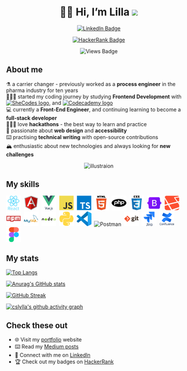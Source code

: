 <h1 align="center">💁‍♀️ Hi, I’m Lilla  <img src="https://raw.githubusercontent.com/aemmadi/aemmadi/master/wave.gif" width="35"/></h1>

<p align="center"><a href="https://www.linkedin.com/in/lilla-csanaky-a850a617/" title="Go to Lilla's LinkedIn profile">
  <img src="https://img.shields.io/badge/LinkedIn-blue?style=for-the-badge&logo=linkedin&logoColor=white" alt="LinkedIn Badge">
</a></p>
<p align=center><a href="https://www.hackerrank.com/cslylla" title="Go to Lilla's HackerRank profile">
<img src="https://img.shields.io/badge/-Hackerrank-2EC866?style=for-the-badge&logo=HackerRank&logoColor=white" alt="HackerRank Badge"/>
</a></p>
<p align="center"><img src="https://komarev.com/ghpvc/?username=cslylla&style=flat-square&color=yellow" alt="Views Badge" width="120"/></p>

## About me
⚗️ a carrier changer - previously worked as a <b>process engineer</b> in the pharma industry for ten years<br/>
👩🏻‍🎓 started my coding journey by studying <b>Frontend Development</b> with <a href="https://www.shecodes.io/"><img src="https://www.shecodes.io/assets/branding/logo-shecodes-f9fa0540d113c086f61eb6e89466c0cbd24a42163b6a96d4b01da078803f53ee.png" alt="SheCodes logo" width="100px" height="auto" /></a>, and <a href="https://www.codecademy.com/"><img src="https://upload.wikimedia.org/wikipedia/commons/thumb/6/6c/Codecademy.svg/1280px-Codecademy.svg.png" alt="Codecademy logo" width="100px" height="auto" /></a><br/>
💻 currently a <b>Front-End Engineer</b>, and continuing learning to become a <b>full-stack developer</b><br/>
👩🏻‍💻 love <b>hackathons</b> -  the best way to learn and practice<br/>
🎨 passionate about <b>web design</b> and <b>accessibility</b><br/>
⌨️ practising <b>technical writing</b> with open-source contributions<br/>
🏔️ enthusiastic about new technologies and always looking for <b>new challenges</b><br/>

<p align="center"><img src="https://res.cloudinary.com/practicaldev/image/fetch/s--2bZIjPGC--/c_limit%2Cf_auto%2Cfl_progressive%2Cq_66%2Cw_880/https://dev-to-uploads.s3.amazonaws.com/i/d4tvukbt5mra37cvwklk.gif" alt="illustraion" width="400" height="auto"  /></p>

## My skills

<img src="https://github.com/devicons/devicon/blob/master/icons/react/react-original-wordmark.svg" title="React" alt="React" width="40" height="40"/>&nbsp;
<img src="https://github.com/devicons/devicon/blob/master/icons/angularjs/angularjs-original.svg" title="Angularjs" alt="Angularjs" width="40" height="40"/>&nbsp;
<img src="https://github.com/devicons/devicon/blob/master/icons/vuejs/vuejs-original-wordmark.svg" title="Vuejs" alt="Vuejs" width="40" height="40"/>&nbsp;
<img src="https://github.com/devicons/devicon/blob/master/icons/javascript/javascript-original.svg" title="JavaScript" alt="JavaScript" width="40" height="40"/>&nbsp;
<img src="https://github.com/devicons/devicon/blob/master/icons/typescript/typescript-original.svg" title="TypeScript" alt="TypeScript" width="40" height="40"/>&nbsp;
<img src="https://github.com/devicons/devicon/blob/master/icons/html5/html5-original-wordmark.svg" title="HTML5" alt="HTML" width="40" height="40"/>&nbsp;
<img src="https://github.com/devicons/devicon/blob/master/icons/php/php-plain.svg" title="PHP" alt="PHP" width="40" height="40"/>&nbsp;
<img src="https://github.com/devicons/devicon/blob/master/icons/css3/css3-original-wordmark.svg"  title="CSS3" alt="CSS" width="40" height="40"/>&nbsp;
<img src="https://github.com/devicons/devicon/blob/master/icons/bootstrap/bootstrap-original.svg"  title="Bootstrap" alt="bootstrap" width="40" height="40"/>&nbsp;
<img src="https://github.com/devicons/devicon/blob/master/icons/laravel/laravel-plain.svg"  title="Laravel" alt="Laravel" width="40" height="40"/>&nbsp;
<img src="https://github.com/devicons/devicon/blob/master/icons/npm/npm-original-wordmark.svg"  title="NPM" alt="NPM" width="40" height="40"/>&nbsp;
<img src="https://github.com/devicons/devicon/blob/master/icons/mysql/mysql-original-wordmark.svg" title="MySQL"  alt="MySQL" width="40" height="40"/>&nbsp;
<img src="https://github.com/devicons/devicon/blob/master/icons/nodejs/nodejs-original-wordmark.svg" title="NodeJS" alt="NodeJS" width="40" height="40"/>&nbsp;
<img src="https://github.com/devicons/devicon/blob/master/icons/python/python-plain.svg" title="Python" alt="Python" width="40" height="40"/>&nbsp;
<img src="https://github.com/devicons/devicon/blob/master/icons/vscode/vscode-original.svg" title="VSCode" alt="VSCode" width="40" height="40"/>&nbsp;
<img src="https://www.vectorlogo.zone/logos/getpostman/getpostman-icon.svg" title="Postman"  alt="Postman" width="40" height="40"/>&nbsp;
<img src="https://github.com/devicons/devicon/blob/master/icons/git/git-original-wordmark.svg" title="Git" alt="Git" width="40" height="40"/>&nbsp;
<img src="https://github.com/devicons/devicon/blob/master/icons/jira/jira-original-wordmark.svg" title="Jira" alt="Jira" width="40" height="40"/>&nbsp;
<img src="https://github.com/devicons/devicon/blob/master/icons/confluence/confluence-original-wordmark.svg" title="Confluence" alt="Confluence" width="40" height="40"/>&nbsp;
<img src="https://github.com/devicons/devicon/blob/master/icons/figma/figma-original.svg" title="Figma" alt="Figma" width="40" height="40"/>&nbsp;


## My stats

[![Top Langs](https://github-readme-stats.vercel.app/api/top-langs/?username=cslylla&layout=compact&theme=great-gatsby)](https://github.com/anuraghazra/github-readme-stats)

[![Anurag's GitHub stats](https://github-readme-stats.vercel.app/api?username=cslylla&count_private=true&show_icons=true&theme=great-gatsby)](https://github.com/anuraghazra/github-readme-stats)

[![GitHub Streak](http://github-readme-streak-stats.herokuapp.com?user=cslylla&theme=Javascript-dark&date_format=j%20M%5B%20Y%5D)](https://git.io/streak-stats)

[![cslylla's github activity graph](https://github-readme-activity-graph.cyclic.app/graph?username=cslylla&bg_color=000000&color=F6DE1E&line=F6DE1E&point=D68C20&area=true&area_color=D68C20&hide_border=true)](https://github.com/cslylla/github-readme-activity-graph)


## Check these out
- 🌐 Visit my [portfolio](https://fervent-mcclintock-5ae779.netlify.app/) website
- ⌨️ Read my [Medium posts](https://medium.com/@cslylla)
- 🤝 Connect with me on [LinkedIn](https://www.linkedin.com/in/lillacsanaky/)
- 🏆 Check out my badges on [HackerRank](https://www.hackerrank.com/cslylla)
